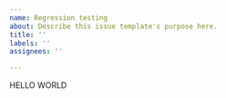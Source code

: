 ```yaml
---
name: Regression testing
about: Describe this issue template's purpose here.
title: ''
labels: ''
assignees: ''

---
```


HELLO WORLD
